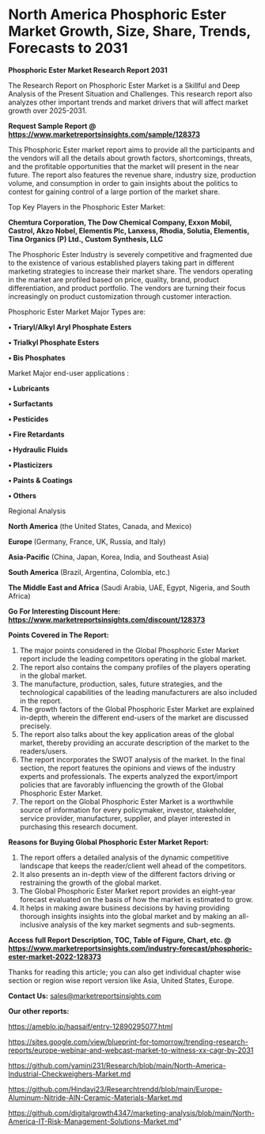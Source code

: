 # North America Phosphoric Ester Market Growth, Size, Share, Trends, Forecasts to 2031

<strong>Phosphoric Ester Market Research Report 2031</strong>

The Research Report on Phosphoric Ester Market is a Skillful and Deep Analysis of the Present Situation and Challenges. This research report also analyzes other important trends and market drivers that will affect market growth over 2025-2031.

<strong>Request Sample Report @ <a href=https://www.marketreportsinsights.com/sample/128373>https://www.marketreportsinsights.com/sample/128373</a></strong>

This Phosphoric Ester market report aims to provide all the participants and the vendors will all the details about growth factors, shortcomings, threats, and the profitable opportunities that the market will present in the near future. The report also features the revenue share, industry size, production volume, and consumption in order to gain insights about the politics to contest for gaining control of a large portion of the market share.

Top Key Players in the Phosphoric Ester Market:

<strong>Chemtura Corporation, The Dow Chemical Company, Exxon Mobil, Castrol, Akzo Nobel, Elementis Plc, Lanxess, Rhodia, Solutia, Elementis, Tina Organics (P) Ltd., Custom Synthesis, LLC</strong>

The Phosphoric Ester Industry is severely competitive and fragmented due to the existence of various established players taking part in different marketing strategies to increase their market share. The vendors operating in the market are profiled based on price, quality, brand, product differentiation, and product portfolio. The vendors are turning their focus increasingly on product customization through customer interaction.

Phosphoric Ester Market Major Types are:

<strong>• Triaryl/Alkyl Aryl Phosphate Esters

• Trialkyl Phosphate Esters

• Bis Phosphates</strong>

Market Major end-user applications :

<strong>• Lubricants

• Surfactants

• Pesticides

• Fire Retardants

• Hydraulic Fluids

• Plasticizers

• Paints & Coatings

• Others</strong>

Regional Analysis

</u><strong><b>North America</b></strong> (the United States, Canada, and Mexico)

<strong><b>Europe </b></strong>(Germany, France, UK, Russia, and Italy)

<strong><b>Asia-Pacific</b></strong> (China, Japan, Korea, India, and Southeast Asia)

<strong><b>South America</b></strong> (Brazil, Argentina, Colombia, etc.)

<strong><b>The Middle East and Africa</b></strong> (Saudi Arabia, UAE, Egypt, Nigeria, and South Africa)

<strong>Go For Interesting Discount Here: <a href=https://www.marketreportsinsights.com/discount/128373>https://www.marketreportsinsights.com/discount/128373</a></strong>

<strong>Points Covered in The Report:</strong>
<ol>
  <li>The major points considered in the Global Phosphoric Ester Market report include the leading competitors operating in the global market.</li>
  <li>The report also contains the company profiles of the players operating in the global market.</li>
  <li>The manufacture, production, sales, future strategies, and the technological capabilities of the leading manufacturers are also included in the report.</li>
  <li>The growth factors of the Global Phosphoric Ester Market are explained in-depth, wherein the different end-users of the market are discussed precisely.</li>
  <li>The report also talks about the key application areas of the global market, thereby providing an accurate description of the market to the readers/users.</li>
  <li>The report incorporates the SWOT analysis of the market. In the final section, the report features the opinions and views of the industry experts and professionals. The experts analyzed the export/import policies that are favorably influencing the growth of the Global Phosphoric Ester Market.</li>
  <li>The report on the Global Phosphoric Ester Market is a worthwhile source of information for every policymaker, investor, stakeholder, service provider, manufacturer, supplier, and player interested in purchasing this research document.</li>
</ol>
<strong>Reasons for Buying Global Phosphoric Ester Market Report:</strong>

<ol>
  <li>The report offers a detailed analysis of the dynamic competitive landscape that keeps the reader/client well ahead of the competitors.</li>
  <li>It also presents an in-depth view of the different factors driving or restraining the growth of the global market.</li>
  <li>The Global Phosphoric Ester Market report provides an eight-year forecast evaluated on the basis of how the market is estimated to grow.</li>
  <li>It helps in making aware business decisions by having providing thorough insights insights into the global market and by making an all-inclusive analysis of the key market segments and sub-segments.</li>
</ol>
<strong>Access full Report Description, TOC, Table of Figure, Chart, etc. @ <a href=https://www.marketreportsinsights.com/industry-forecast/phosphoric-ester-market-2022-128373>https://www.marketreportsinsights.com/industry-forecast/phosphoric-ester-market-2022-128373</a></strong>


Thanks for reading this article; you can also get individual chapter wise section or region wise report version like Asia, United States, Europe.

<strong>Contact Us:</strong>
sales@marketreportsinsights.com

<strong>Our other reports:</strong>

<a href=https://ameblo.jp/haqsaif/entry-12890295077.html>https://ameblo.jp/haqsaif/entry-12890295077.html</a>

<a href=https://sites.google.com/view/blueprint-for-tomorrow/trending-research-reports/europe-webinar-and-webcast-market-to-witness-xx-cagr-by-2031>https://sites.google.com/view/blueprint-for-tomorrow/trending-research-reports/europe-webinar-and-webcast-market-to-witness-xx-cagr-by-2031</a>

<a href=https://github.com/yamini231/Research/blob/main/North-America-Industrial-Checkweighers-Market.md>https://github.com/yamini231/Research/blob/main/North-America-Industrial-Checkweighers-Market.md</a>

<a href=https://github.com/Hindavi23/Researchtrendd/blob/main/Europe-Aluminum-Nitride-AlN-Ceramic-Materials-Market.md>https://github.com/Hindavi23/Researchtrendd/blob/main/Europe-Aluminum-Nitride-AlN-Ceramic-Materials-Market.md</a>

<a href=https://github.com/digitalgrowth4347/marketing-analysis/blob/main/North-America-IT-Risk-Management-Solutions-Market.md>https://github.com/digitalgrowth4347/marketing-analysis/blob/main/North-America-IT-Risk-Management-Solutions-Market.md</a>"
